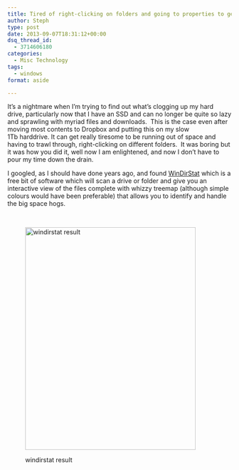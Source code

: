```yaml
---
title: Tired of right-clicking on folders and going to properties to get the folder size?
author: Steph
type: post
date: 2013-09-07T18:31:12+00:00
dsq_thread_id:
  - 3714606180
categories:
  - Misc Technology
tags:
  - windows
format: aside

---
```

<p class="wp-caption-dt">
  It&#8217;s a nightmare when I&#8217;m trying to find out what&#8217;s clogging up my hard drive, particularly now that I have an SSD and can no longer be quite so lazy and sprawling with myriad files and downloads.  This is the case even after moving most contents to Dropbox and putting this on my slow 1Tb harddrive. It can get really tiresome to be running out of space and having to trawl through, right-clicking on different folders.  It was boring but it was how you did it, well now I am enlightened, and now I don&#8217;t have to pour my time down the drain.  
</p>

<p class="wp-caption-dt">
  <!--more-->
</p>

I googled, as I should have done years ago, and found <a title="windirstat homepage" href="http://windirstat.info" target="_blank">WinDirStat</a> which is a free bit of software which will scan a drive or folder and give you an interactive view of the files complete with whizzy treemap (although simple colours would have been preferable) that allows you to identify and handle the big space hogs.

&nbsp;<figure id="attachment_58501" style="width: 383px" class="wp-caption alignnone">

[<img class="size-medium wp-image-58501" alt="windirstat result" src="../img/2013-09-07-19_27_35-C_-WinDirStat_aborht_cnwco8.png" width="383" height="500" />][1]<figcaption class="wp-caption-text">windirstat result</figcaption></figure> 

&nbsp;

&nbsp;

 [1]: ../img/2013-09-07-19_27_35-C_-WinDirStat_aborht.png